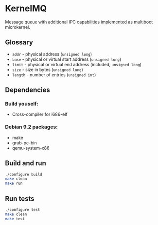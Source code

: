 KernelMQ
========

Message queue with additional IPC capabilities implemented as multiboot microkernel.

Glossary
--------

* `addr` - physical address (`unsigned long`)
* `base` - physical or virtual start address (`unsigned long`)
* `limit` - physical or virtual end address (included, `unsigned long`)
* `size` - size in bytes (`unsigned long`)
* `length` - number of entries (`unsigned int`)

Dependencies
------------

### Build youself:

* Cross-compiler for i686-elf

### Debian 9.2 packages:

* make
* grub-pc-bin
* qemu-system-x86

Build and run
-------------

```sh
./configure build
make clean
make run
```

Run tests
---------

```sh
./configure test
make clean
make test
```

